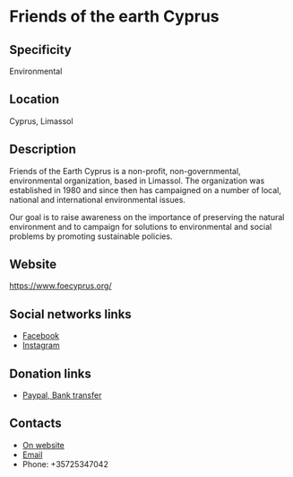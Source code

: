 # Friends of the earth Cyprus

## Specificity
Environmental

## Location
Cyprus, Limassol

## Description
Friends of the Earth Cyprus is a non-profit, non-governmental, environmental organization, based in Limassol. The organization was established in 1980 and since then has campaigned on a number of local, national and international environmental issues.

Our goal is to raise awareness on the importance of preserving the natural environment and to campaign for solutions to environmental and social problems by promoting sustainable policies.

## Website
https://www.foecyprus.org/

## Social networks links
- [Facebook](https://www.facebook.com/foecyprus/)
- [Instagram](https://www.instagram.com/foecyprus/)

## Donation links
- [Paypal, Bank transfer](https://www.foecyprus.org/join-us/#donate)

## Contacts
- [On website](https://www.foecyprus.org/contact/)
- [Email](mailto:office@foecyprus.org)
- Phone: +35725347042 
